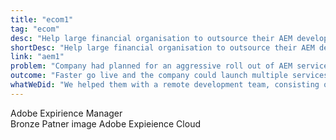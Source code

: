 ```yaml
---
title: "ecom1"
tag: "ecom"
desc: "Help large financial organisation to outsource their AEM development activity offshore with a dedicated team1"
shortDesc: "Help large financial organisation to outsource their AEM development."
link: "aem1"
problem: "Company had planned for an aggressive roll out of AEM services beyond the existing resource capacity."
outcome: "Faster go live and the company could launch multiple services with the same number of onroll AEM team."
whatWeDid: "We helped them with a remote development team, consisting of 2 Sr. AEM Developer, 2 AEM developers, 1 specialist frontend developer, 2 member QA to assist in their internal AEM developments and their Authors."
---
```

<div>
<img src="" />Adobe Expirience Manager
</div>
Bronze Patner
image Adobe Expieience Cloud
